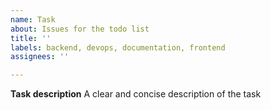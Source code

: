 ```yaml
---
name: Task
about: Issues for the todo list
title: ''
labels: backend, devops, documentation, frontend
assignees: ''

---
```


**Task description**
A clear and concise description of the task
